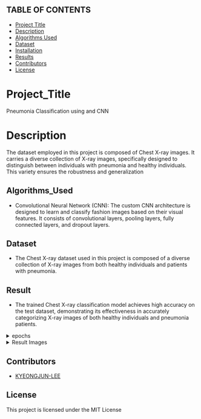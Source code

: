 ## TABLE OF CONTENTS

* [Project Title](#Project_Title)
* [Description](#Description)
* [Algorithms Used](#Algorithms_Used)
* [Dataset](#Dataset)
* [Installation](#installation)
* [Results](#results)
* [Contributors](#contributors)
* [License](#license)

# Project_Title

Pneumonia Classification using and CNN

# Description

The dataset employed in this project is composed of Chest X-ray images. It carries a diverse collection of X-ray images, specifically designed to distinguish between individuals with pneumonia and healthy individuals. This variety ensures the robustness and generalization 

## Algorithms_Used

- Convolutional Neural Network (CNN): The custom CNN architecture is designed to learn and classify fashion images based on their visual features. It consists of convolutional layers, pooling layers, fully connected layers, and dropout layers.

## Dataset

- The Chest X-ray dataset used in this project is composed of a diverse collection of X-ray images from both healthy individuals and patients with pneumonia.

## Result
- The trained Chest X-ray classification model achieves high accuracy on the test dataset, demonstrating its effectiveness in accurately categorizing X-ray images of both healthy individuals and pneumonia patients.

<details>
<summary>epochs</summary>
<pre>
<code>

Epoch 0/19
----------
Loss: 80.3124 Acc: 0.5019

Epoch 1/19
----------
Loss: 28.1084 Acc: 0.5985

Epoch 2/19
----------
Loss: 22.6986 Acc: 0.7490

Epoch 3/19
----------
Loss: 13.6605 Acc: 0.7066

Epoch 4/19
----------
Loss: 7.4636 Acc: 0.6950

Epoch 5/19
----------
Loss: 5.2519 Acc: 0.7606

Epoch 6/19
----------
Loss: 3.6278 Acc: 0.7027

Epoch 7/19
----------
Loss: 3.0181 Acc: 0.7722

Epoch 8/19
----------
Loss: 2.5192 Acc: 0.7992

Epoch 9/19
----------
Loss: 1.7755 Acc: 0.8147

Epoch 10/19
----------
Loss: 1.5419 Acc: 0.8069

Epoch 11/19
----------
Loss: 1.5283 Acc: 0.8185

Epoch 12/19
----------
Loss: 0.6218 Acc: 0.8340

Epoch 13/19
----------
Loss: 0.6479 Acc: 0.7876

Epoch 14/19
----------
Loss: 0.7716 Acc: 0.8533

Epoch 15/19
----------
Loss: 0.5164 Acc: 0.8456

Epoch 16/19
----------
Loss: 0.5441 Acc: 0.8147

Epoch 17/19
----------
Loss: 0.3851 Acc: 0.8571

Epoch 18/19
----------
Loss: 0.5114 Acc: 0.8880

Epoch 19/19
----------
Loss: 0.4293 Acc: 0.8494

Training complete in 3m 17s
Best Acc: 0.888031
</code>
</pre>
</details>

<details>
<summary>Result Images</summary>

![Image 1](https://github.com/KYEONGJUN-LEE/CNN_Project/assets/113089467/8eddf7b2-34e5-4e43-a2f0-99af593c8724)
![Image 2](https://github.com/KYEONGJUN-LEE/CNN_Project/assets/113089467/11101a39-2aaa-4d30-86d6-12085debc0dc)
![Image 3](https://github.com/KYEONGJUN-LEE/CNN_Project/assets/113089467/a8874fec-a66d-46d3-9632-5188e173aa97)
</details>

## Contributors

- [KYEONGJUN-LEE]((https://github.com/KYEONGJUN-LEE))

## License

This project is licensed under the MIT License












